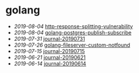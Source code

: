 # golang

- *2019-08-04* [http-response-splitting-vulnerability](./http-response-splitting-vulnerability)
- *2019-08-04* [golang-postgres-publish-subscribe](./golang-postgres-publish-subscribe)
- *2019-07-31* [journal-20190731](./journal-20190731)
- *2019-07-26* [golang-fileserver-custom-notfound](./golang-fileserver-custom-notfound)
- *2019-07-15* [journal-20190715](./journal-20190715)
- *2019-06-21* [journal-20190621](./journal-20190621)
- *2019-06-14* [journal-20190614](./journal-20190614)
